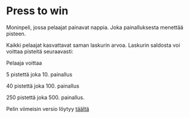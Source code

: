 # Press to win

Moninpeli, jossa pelaajat painavat nappia. Joka painalluksesta menettää pisteen.

Kaikki pelaajat kasvattavat saman laskurin arvoa. Laskurin saldosta voi voittaa pisteitä seuraavasti:

Pelaaja voittaa


5 pistettä joka 10. painallus

40 pistettä joka 100. painallus

250 pistettä joka 500. painallus.


Pelin viimeisin versio löytyy [täältä](https://press-to-win.herokuapp.com/)
